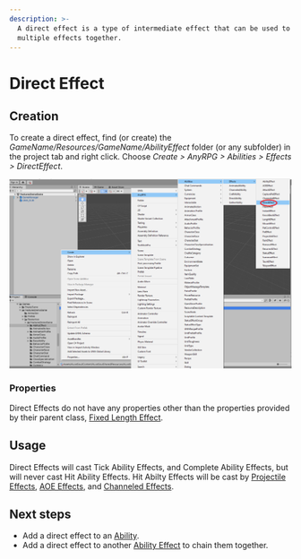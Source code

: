 ```yaml
---
description: >-
  A direct effect is a type of intermediate effect that can be used to chain
  multiple effects together.
---
```


# Direct Effect

## Creation

To create a direct effect, find (or create) the _GameName/Resources/GameName/AbilityEffect_ folder (or any subfolder) in the project tab and right click.  Choose _Create > AnyRPG > Abilities > Effects > DirectEffect_.

![](<../../.gitbook/assets/image (1).png>)

### Properties

Direct Effects do not have any properties other than the properties provided by their parent class, [Fixed Length Effect](./#fixed-length-effect-properties).

## Usage

Direct Effects will cast Tick Ability Effects, and Complete Ability Effects, but will never cast Hit Ability Effects.  Hit Abilty Effects will be cast by [Projectile Effects](projectile-effect.md), [AOE Effects](aoe-effect.md), and [Channeled Effects](channeled-effect.md).

## Next steps

* Add a direct effect to an [Ability](../abilities/).
* Add a direct effect to another [Ability Effect](./) to chain them together.
